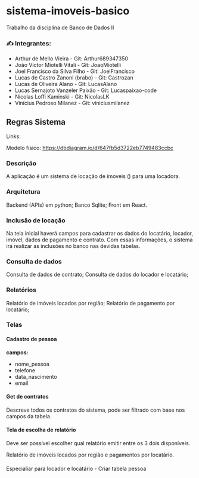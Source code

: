 # sistema-imoveis-basico
Trabalho da disciplina de Banco de Dados II

### :writing_hand: Integrantes:

- Arthur de Mello Vieira - Git: Arthur689347350
- João Victor Miotelli Vitali - Git: JoaoMiotelli
- Joel Francisco da Silva Filho - Git: JoelFrancisco 
- Lucas de Castro Zanoni (brabo) - Git: Castrozan
- Lucas de Oliveira Alano - Git: LucasAlano
- Lucas Sernajoto Vanzeler Paixão - Git: Lucaspaixao-code
- Nicolas Loffi Kaminski - Git: NicolasLK
- Vinícius Pedroso Milanez - Git: viniciusmilanez

## Regras Sistema

Links:

Modelo físico: https://dbdiagram.io/d/647fb5d3722eb7749483ccbc

### Descrição

A aplicação é um sistema de locação de imoveis () para uma locadora. 

### Arquitetura

Backend (APIs) em python;
Banco Sqlite;
Front em React.

### Inclusão de locação

Na tela inicial haverá campos para cadastrar os dados do locatário, locador, imóvel, dados de pagamento e contrato. Com essas informações, o sistema irá realizar as inclusões no banco nas devidas tabelas.

### Consulta de dados

Consulta de dados de contrato;
Consulta de dados do locador e locatário;

### Relatórios

Relatório de imóveis locados por região;
Relatório de pagamento por locatário;

### Telas

#### Cadastro de pessoa

**campos:** 
- nome_pessoa
- telefone
- data_nascimento
- email

#### Get de contratos

Descreve todos os contratos do sistema, pode ser filtrado com base nos campos da tabela.

#### Tela de escolha de relatório

Deve ser possível escolher qual relatório emitir entre os 3 dois disponíveis.

Relatório de imóveis locados por região e pagamentos por locatário.

#### 

Especialiar para locador e locatário - Criar tabela pessoa

